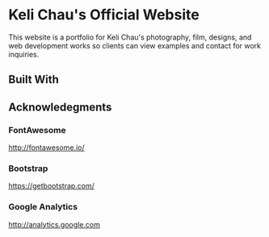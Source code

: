 # Keli Chau's Official Website

This website is a portfolio for Keli Chau's photography, film, designs, and web development works so clients can view examples and contact for work inquiries.

## Built With 

## Acknowledegments

### FontAwesome
http://fontawesome.io/

### Bootstrap
https://getbootstrap.com/

### Google Analytics
http://analytics.google.com





